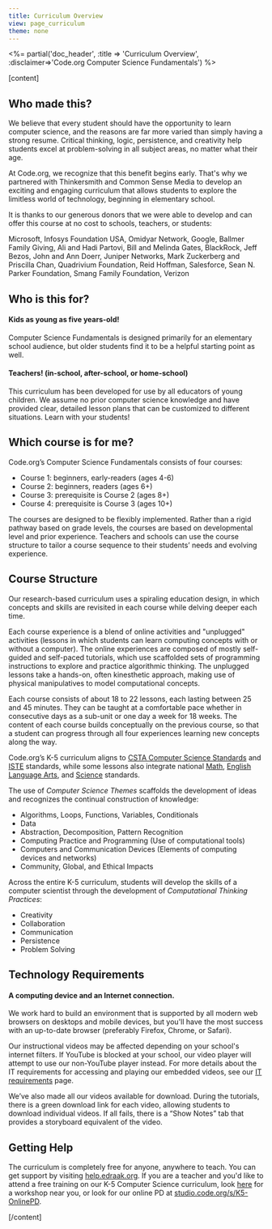 ```yaml
---
title: Curriculum Overview
view: page_curriculum
theme: none
---
```



<%= partial('doc_header', :title => 'Curriculum Overview', :disclaimer=>'Code.org Computer Science Fundamentals') %>


[content]
## Who made this?  


We believe that every student should have the opportunity to learn computer science, and the reasons are far more varied than simply having a strong resume. Critical thinking, logic, persistence, and creativity help students excel at problem-solving in all subject areas, no matter what their age.

At Code.org, we recognize that this benefit begins early. That's why we partnered with Thinkersmith and Common Sense Media to develop an exciting and engaging curriculum that allows students to explore the limitless world of technology, beginning in elementary school.

It is thanks to our generous donors that we were able to develop and can offer this course at no cost to schools, teachers, or students:

Microsoft, Infosys Foundation USA, Omidyar Network, Google, Ballmer Family Giving, Ali and Hadi Partovi, Bill and Melinda Gates, BlackRock, Jeff Bezos, John and Ann Doerr, Juniper Networks, Mark Zuckerberg and Priscilla Chan, Quadrivium Foundation, Reid Hoffman, Salesforce, Sean N. Parker Foundation, Smang Family Foundation, Verizon

## Who is this for?

#### Kids as young as five years-old!
Computer Science Fundamentals is designed primarily for an elementary school audience, but older students find it to be a helpful starting point as well. 

#### Teachers! (in-school, after-school, or home-school)
This curriculum has been developed for use by all educators of young children. We assume no prior computer science knowledge and have provided clear, detailed lesson plans that can be customized to different situations. Learn with your students!

## Which course is for me?

Code.org’s Computer Science Fundamentals consists of four courses:

- Course 1: beginners, early-readers (ages 4-6)
- Course 2: beginners, readers (ages 6+)
- Course 3: prerequisite is Course 2 (ages 8+)
- Course 4: prerequisite is Course 3 (ages 10+)

<!-- <img src="courses.png" style="width: 50%; min-width: 300px; float: left;"/> -->

The courses are designed to be flexibly implemented. Rather than a rigid pathway based on grade levels, the courses are based on developmental level and prior experience. Teachers and schools can use the course structure to tailor a course sequence to their students’ needs and evolving experience. 


## Course Structure

Our research-based curriculum uses a spiraling education design, in which concepts and skills are revisited in each course while delving deeper each time. 

Each course experience is a blend of online activities and "unplugged" activities (lessons in which students can learn computing concepts with or without a computer). The online experiences are composed of mostly self-guided and self-paced tutorials, which use scaffolded sets of programming instructions to explore and practice algorithmic thinking. The unplugged lessons take a hands-on, often kinesthetic approach, making use of physical manipulatives to model computational concepts.

Each course consists of about 18 to 22 lessons, each lasting between 25 and 45 minutes. They can be taught at a comfortable pace whether in consecutive days as a sub-unit or one day a week for 18 weeks. The content of each course builds conceptually on the previous course, so that a student can progress through all four experiences learning new concepts along the way. 

Code.org’s K-5 curriculum aligns to [CSTA Computer Science Standards](http://csta.acm.org/Curriculum/sub/K12Standards.html) and [ISTE](http://www.iste.org/STANDARDS) standards, while some lessons also integrate national [Math](http://www.corestandards.org/Math/), [English Language Arts](http://www.corestandards.org/ELA-Literacy/), and [Science](http://www.nextgenscience.org/next-generation-science-standards) standards.


The use of *Computer Science Themes* scaffolds the development of ideas and recognizes the continual construction of knowledge:

- Algorithms, Loops, Functions, Variables, Conditionals
- Data
- Abstraction, Decomposition, Pattern Recognition
- Computing Practice and Programming (Use of computational tools)
- Computers and Communication Devices (Elements of computing devices and networks)
- Community, Global, and Ethical Impacts

Across the entire K-5 curriculum, students will develop the skills of a computer scientist through the development of *Computational Thinking Practices*:

- Creativity
- Collaboration
- Communication
- Persistence
- Problem Solving

## Technology Requirements

#### A computing device and an Internet connection. 
We work hard to build an environment that is supported by all modern web browsers on desktops and mobile devices, but you'll have the most success with an up-to-date browser (preferably Firefox, Chrome, or Safari). 

Our instructional videos may be affected depending on your school's internet filters. If YouTube is blocked at your school, our video player will attempt to use our non-YouTube player instead. For more details about the IT requirements for accessing and playing our embedded videos, see our [IT requirements](http://code.org/educate/it) page.

We’ve also made all our videos available for download. During the tutorials, there is a green download link for each video, allowing students to download individual videos. If all fails, there is a “Show Notes” tab that provides a storyboard equivalent of the video.



## Getting Help

The curriculum is completely free for anyone, anywhere to teach. You can get support by visiting [help.edraak.org](http://help.edraak.org). If you are a teacher and you'd like to attend a free training on our K-5 Computer Science curriculum, look [here](http://code.org/k5) for a workshop near you, or look for our online PD at [studio.code.org/s/K5-OnlinePD](https://studio.code.org/s/K5-OnlinePD).

[/content]


<link rel="stylesheet" type="text/css" href="morestyle.css"/>